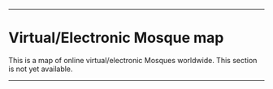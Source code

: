 
***

# Virtual/Electronic Mosque map

This is a map of online virtual/electronic Mosques worldwide. This section is not yet available.

***
